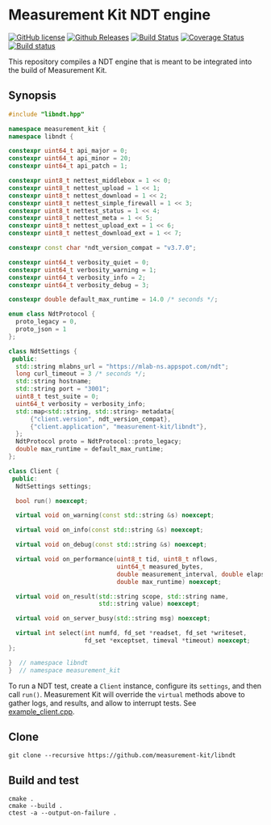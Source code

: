 # Measurement Kit NDT engine

[![GitHub license](https://img.shields.io/github/license/measurement-kit/libndt.svg)](https://raw.githubusercontent.com/measurement-kit/libndt/master/LICENSE) [![Github Releases](https://img.shields.io/github/release/measurement-kit/libndt.svg)](https://github.com/measurement-kit/libndt/releases) [![Build Status](https://img.shields.io/travis/measurement-kit/libndt/master.svg)](https://travis-ci.org/measurement-kit/libndt) [![Coverage Status](https://img.shields.io/coveralls/measurement-kit/libndt/master.svg)](https://coveralls.io/github/measurement-kit/libndt?branch=master) [![Build status](https://img.shields.io/appveyor/ci/bassosimone/libndt/master.svg)](https://ci.appveyor.com/project/bassosimone/libndt/branch/master)

This repository compiles a NDT engine that is meant to be integrated into
the build of Measurement Kit.

## Synopsis

```C++
#include "libndt.hpp"

namespace measurement_kit {
namespace libndt {

constexpr uint64_t api_major = 0;
constexpr uint64_t api_minor = 20;
constexpr uint64_t api_patch = 1;

constexpr uint8_t nettest_middlebox = 1 << 0;
constexpr uint8_t nettest_upload = 1 << 1;
constexpr uint8_t nettest_download = 1 << 2;
constexpr uint8_t nettest_simple_firewall = 1 << 3;
constexpr uint8_t nettest_status = 1 << 4;
constexpr uint8_t nettest_meta = 1 << 5;
constexpr uint8_t nettest_upload_ext = 1 << 6;
constexpr uint8_t nettest_download_ext = 1 << 7;

constexpr const char *ndt_version_compat = "v3.7.0";

constexpr uint64_t verbosity_quiet = 0;
constexpr uint64_t verbosity_warning = 1;
constexpr uint64_t verbosity_info = 2;
constexpr uint64_t verbosity_debug = 3;

constexpr double default_max_runtime = 14.0 /* seconds */;

enum class NdtProtocol {
  proto_legacy = 0,
  proto_json = 1
};

class NdtSettings {
 public:
  std::string mlabns_url = "https://mlab-ns.appspot.com/ndt";
  long curl_timeout = 3 /* seconds */;
  std::string hostname;
  std::string port = "3001";
  uint8_t test_suite = 0;
  uint64_t verbosity = verbosity_info;
  std::map<std::string, std::string> metadata{
      {"client.version", ndt_version_compat},
      {"client.application", "measurement-kit/libndt"},
  };
  NdtProtocol proto = NdtProtocol::proto_legacy;
  double max_runtime = default_max_runtime;
};

class Client {
 public:
  NdtSettings settings;

  bool run() noexcept;

  virtual void on_warning(const std::string &s) noexcept;

  virtual void on_info(const std::string &s) noexcept;

  virtual void on_debug(const std::string &s) noexcept;

  virtual void on_performance(uint8_t tid, uint8_t nflows,
                              uint64_t measured_bytes,
                              double measurement_interval, double elapsed,
                              double max_runtime) noexcept;

  virtual void on_result(std::string scope, std::string name,
                         std::string value) noexcept;

  virtual void on_server_busy(std::string msg) noexcept;

  virtual int select(int numfd, fd_set *readset, fd_set *writeset,
                     fd_set *exceptset, timeval *timeout) noexcept;
};

}  // namespace libndt
}  // namespace measurement_kit
```

To run a NDT test, create a `Client` instance, configure its `settings`, and
then call `run()`. Measurement Kit will override the `virtual` methods
above to gather logs, and results, and allow to interrupt tests. See
[example_client.cpp](example_client.cpp).

## Clone

```
git clone --recursive https://github.com/measurement-kit/libndt
```

## Build and test

```
cmake .
cmake --build .
ctest -a --output-on-failure .
```
